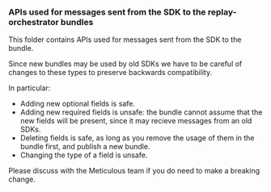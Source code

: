 ### APIs used for messages sent from the SDK to the replay-orchestrator bundles

This folder contains APIs used for messages sent from the SDK to the bundle.

Since new bundles may be used by old SDKs we have to be careful of changes to these types to preserve backwards compatibility.

In particular:

- Adding new optional fields is safe.
- Adding new required fields is unsafe: the bundle cannot assume that the new fields will be present, since it may recieve messages from an old SDKs.
- Deleting fields is safe, as long as you remove the usage of them in the bundle first, and publish a new bundle.
- Changing the type of a field is unsafe.

Please discuss with the Meticulous team if you do need to make a breaking change.
